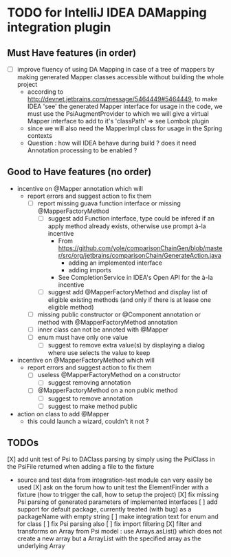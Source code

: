 TODO for IntelliJ IDEA DAMapping integration plugin
===================================================

Must Have features (in order)
-----------------------------
- [ ] improve fluency of using DA Mapping in case of a tree of mappers by making generated Mapper
      classes accessible without building the whole project
    - according to http://devnet.jetbrains.com/message/5464449#5464449, to make IDEA 'see' the generated Mapper interface
      for usage in the code, we must use the PsiAugmentProvider to which we will give a virtual Mapper interface to add
      to it's 'classPath' => see Lombok plugin
    - since we will also need the MapperImpl class for usage in the Spring contexts
    - Question : how will IDEA behave during build ? does it need Annotation processing to be enabled ?

Good to Have features (no order)
--------------------------------
* incentive on @Mapper annotation which will
    * report errors and suggest action to fix them
        * [ ] report missing guava function interface or missing @MapperFactoryMethod
            - [ ] suggest add Function interface, type could be infered if an apply method already exists, otherwise use prompt à-la incentive
                - From https://github.com/yole/comparisonChainGen/blob/master/src/org/jetbrains/comparisonChain/GenerateAction.java
                    - adding an implemented interface
                    - adding imports
                - See CompletionService in IDEA's Open API for the à-la incentive
            - [ ] suggest add @MapperFactoryMethod and display list of eligible existing methods (and only if there is at lease one eligible method)
        * [ ] missing public constructor or @Component annotation or method with @MapperFactoryMethod annotation
        * [ ] inner class can not be annoted with @Mapper
        * [ ] enum must have only one value
            - [ ] suggest to remove extra value(s) by displaying a dialog where use selects the value to keep
* incentive on @MapperFactoryMethod which will
   * report errors and suggest action to fix them
       * [ ] useless @MapperFactoryMethod on a constructor
           - [ ] suggest removing annotation
       * [ ] @MapperFactoryMethod on a non public method
           - [ ] suggest to remove annotation
           - [ ] suggest to make method public
* action on class to add @Mapper
    * this could launch a wizard, couldn't it not ?

TODOs
-----------
[X] add unit test of Psi to DAClass parsing by simply using the PsiClass in the PsiFile returned when adding a file to the fixture
  * source and test data from integration-test module can very easily be used
[X] ask on the forum how to unit test the ElementFinder with a fixture (how to trigger the call, how to setup the project)
[X] fix missing Psi parsing of generated parameters of implemented interfaces
[ ] add support for default package, currently treated (with bug) as a packageName with empty string
  [ ] make integration text for enum and for class
  [ ] fix Psi parsing also
  [ ] fix import filtering
[X] filter and transforms on Array from Psi model : use Arrays.asList() which does not create a new array but a ArrayList with the specified array as the underlying Array

